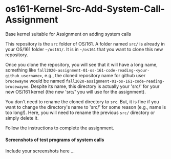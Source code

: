# os161-Kernel-Src-Add-System-Call-Assignment
Base kernel suitable for Assignment on adding system calls

This repository is the `src` folder of OS/161. A folder named `src/` is already in your OS/161 folder `~/os161/`. It is in `~/os161` that you want to clone this new repository. 

Once you clone the repository, you will see that it will have a long name, something like `fall2020-assignment-01-os-161-code-reading-<your-github_username>`, e.g., the cloned repository name for github user `brucewayne` would be named `fall2020-assignment-01-os-161-code-reading-brucewayne`. Despite its name, this directory is actually your 'src/' for your new OS/161 kernel (the new 'src/' you will use for the assignment). 

You don't need to rename the cloned directory to `src`. But, it is fine if you want to change the directory's name to 'src/' for some reason (e.g., name is too long!). Here, you will need to rename the previous `src/` directory or simply delete it.  

Follow the instructions to complete the assignment.  

#### Screenshots of test programs of system calls

Include your screenshots here ... 





